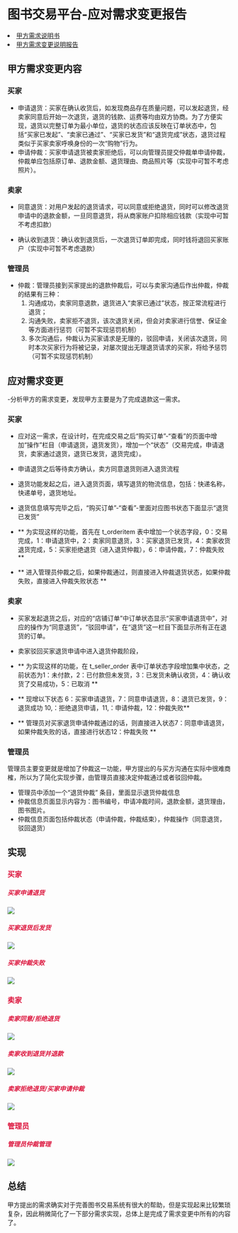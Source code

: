 # 图书交易平台-应对需求变更报告 #

<li><a href= "https://github.com/liberion1994/oo/blob/master/%E4%BD%9C%E4%B8%9A2/%E4%BD%9C%E4%B8%9A2-%E5%9B%BE%E4%B9%A6%E4%BA%A4%E6%98%93%E5%B9%B3%E5%8F%B0%E7%9A%84%E5%8A%9F%E8%83%BD%E9%9C%80%E6%B1%82.md">甲方需求说明书</a></li>

<li><a href= "https://github.com/liberion1994/oo/blob/master/%E4%BD%9C%E4%B8%9A8/%E5%9B%BE%E4%B9%A6%E4%BA%A4%E6%98%93%E5%B9%B3%E5%8F%B0%EF%BC%88%E9%9C%80%E6%B1%82%E5%8F%98%E6%9B%B4%EF%BC%89.md">甲方需求变更说明报告</a></li>


## 甲方需求变更内容 ##

### 买家 ###

- 申请退货：买家在确认收货后，如发现商品存在质量问题，可以发起退货，经卖家同意后开始一次退货，退货的钱款、运费等均由双方协商。为了方便实现，退货以完整订单为最小单位，退货的状态应该反映在订单状态中，包括“买家已发起”、“卖家已通过”、“买家已发货”和“退货完成”状态，退货过程类似于买家卖家呼唤身份的一次“购物”行为。 
- 申请仲裁：买家申请退货被卖家拒绝后，可以向管理员提交仲裁单申请仲裁，仲裁单应包括原订单、退款金额、退货理由、商品照片等（实现中可暂不考虑照片）。 

### 卖家 ###
- 同意退货：对用户发起的退货请求，可以同意或拒绝退货，同时可以修改退货申请中的退款金额，一旦同意退货，将从商家账户扣除相应钱款（实现中可暂不考虑扣款）

- 确认收到退货：确认收到退货后，一次退货订单即完成，同时钱将退回买家账户（实现中可暂不考虑退款）

### 管理员 ###
- 仲裁：管理员接到买家提出的退款仲裁后，可以与卖家沟通后作出仲裁，仲裁的结果有三种：
	1. 沟通成功，卖家同意退款，退货进入“卖家已通过”状态，按正常流程进行退货；
	2. 沟通失败，卖家拒不退货，该次退货关闭，但会对卖家进行信誉、保证金等方面进行惩罚（可暂不实现惩罚机制）
	3. 多次沟通后，仲裁认为买家请求是无理的，驳回申请，关闭该次退货，同时本次买家行为将被记录，对屡次提出无理退货请求的买家，将给予惩罚（可暂不实现惩罚机制） 

## 应对需求变更 ##
-分析甲方的需求变更，发现甲方主要是为了完成退款这一需求。
### 买家 ###

- 应对这一需求，在设计时，在完成交易之后“购买订单”-“查看”的页面中增加“操作”栏目（申请退货，退货发货），增加一个“状态”（交易完成，申请退货，卖家通过退货，退货已发货，退货完成）。
- 申请退货之后等待卖方确认，卖方同意退货则进入退货流程
- 退货功能发起之后，进入退货页面，填写退货的物流信息，包括：快递名称，快递单号，退货地址。
- 退货信息填写完毕之后，“购买订单”-“查看”-里面对应图书状态下面显示“退货已发货”

- ** 为实现这样的功能，首先在 t_orderitem 表中增加一个状态字段，0：交易完成，1：申请退货中，2：卖家同意退货，3：买家退货已发货，4：卖家收货退货完成，5：买家拒绝退货（进入退货仲裁），6：申请仲裁，7：仲裁失败 **
- ** 进入管理员仲裁之后，如果仲裁通过，则直接进入仲裁退货状态，如果仲裁失败，直接进入仲裁失败状态 **

### 卖家 ###
- 买家发起退货之后，对应的“店铺订单”中订单状态显示“买家申请退货中”，对应的操作为“同意退货”，“驳回申请”，在“退货”这一栏目下面显示所有正在退货的订单。
- 卖家驳回买家退货申请中进入退货仲裁阶段，

- ** 为实现这样的功能，在 t_seller_order 表中订单状态字段增加集中状态，之前状态为1：未付款，2：已付款但未发货，3：已发货未确认收货，4：确认收货了交易成功，5：已取消 **
- ** 现增以下状态 6：买家申请退货，7：同意申请退货，8：退货已发货，9：退货成功 10,：拒绝退货申请，11,：申请仲裁，12：仲裁失败**
- ** 管理员对买家退货申请仲裁通过的话，则直接进入状态7：同意申请退货，如果仲裁失败的话，直接进行状态12：仲裁失败 **

### 管理员 ###
管理员主要变更就是增加了仲裁这一功能，甲方提出的与买方沟通在实际中很难商榷，所以为了简化实现步骤，由管理员直接决定仲裁通过或者驳回仲裁。

- 管理员中添加一个“退货仲裁” 条目，里面显示退货仲裁信息
- 仲裁信息页面显示内容为：图书编号，申请冲裁时间，退款金额，退货理由，图书图片。
- 仲裁信息页面包括仲裁状态（申请仲裁，仲裁结束），仲裁操作（同意退货，驳回退货）

## 实现 ##
### <font color=#DC143C > 买家 </font> ###
##### <font color=#DC143C > 买家申请退货 </font> #####
![](http://i.imgur.com/kmrYHxc.png)

##### <font color=#DC143C > 买家退货后发货 </font> #####
![](http://i.imgur.com/Y3kAJAk.png)

##### <font color=#DC143C > 买家仲裁失败 </font> #####
![](http://i.imgur.com/lBRNSGj.png)

### <font color=#DC143C > 卖家 </font>  ### 
##### <font color=#DC143C > 卖家同意/拒绝退货 </font> #####
![](http://i.imgur.com/dHQDS5H.png)

##### <font color=#DC143C > 卖家收到退货并退款 </font> #####
![](http://i.imgur.com/Bu6qsR0.png)

##### <font color=#DC143C > 卖家拒绝退货/买家申请仲裁 </font> #####
![](http://i.imgur.com/93WuwsT.png)

### <font color=#DC143C > 管理员 </font>  ###
##### <font color=#DC143C > 管理员仲裁管理 </font> #####
![](http://i.imgur.com/OMzlotf.png)


## 总结 ##
甲方提出的需求确实对于完善图书交易系统有很大的帮助，但是实现起来比较繁琐复杂，因此稍微简化了一下部分需求实现，总体上是完成了需求变更中所有的内容了。